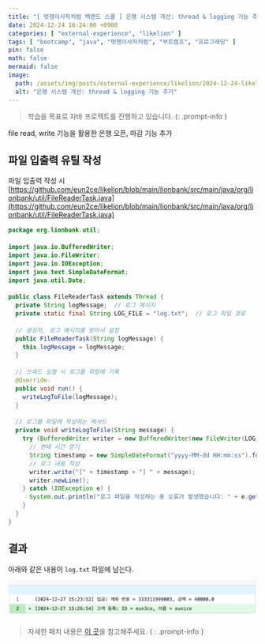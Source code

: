 ```yaml
---
title: "[ 멋쟁이사자처럼 백엔드 스쿨 ] 은행 시스템 개선: thread & logging 기능 추가"
date: 2024-12-24 16:24:00 +0900
categories: [ "external-experience", "likelion" ]
tags: [ "bootcamp", "java", "멋쟁이사자처럼", "부트캠프", "프로그래밍" ]
pin: false
math: false
mermaid: false
image:
  path: /assets/img/posts/external-experience/likelion/2024-12-24-likelion-grow-up-lionbank-proj-3/2024-12-27-15-34-07.png
  alt: "은행 시스템 개선: thread & logging 기능 추가"
---
```


> 학습을 목표로 자바 프로젝트를 진행하고 있습니다.
{: .prompt-info }

file read, write 기능을 활용한 은행 오픈, 마감 기능 추가

## 파일 입출력 유틸 작성

파일 입출력 작성 시 
[https://github.com/eun2ce/likelion/blob/main/lionbank/src/main/java/org/lionbank/util/FileReaderTask.java](https://github.com/eun2ce/likelion/blob/main/lionbank/src/main/java/org/lionbank/util/FileReaderTask.java)

```java
package org.lionbank.util;

import java.io.BufferedWriter;
import java.io.FileWriter;
import java.io.IOException;
import java.text.SimpleDateFormat;
import java.util.Date;

public class FileReaderTask extends Thread {
  private String logMessage;  // 로그 메시지
  private static final String LOG_FILE = "log.txt";  // 로그 파일 경로

  // 생성자, 로그 메시지를 받아서 설정
  public FileReaderTask(String logMessage) {
    this.logMessage = logMessage;
  }

  // 쓰레드 실행 시 로그를 파일에 기록
  @Override
  public void run() {
    writeLogToFile(logMessage);
  }

  // 로그를 파일에 작성하는 메서드
  private void writeLogToFile(String message) {
    try (BufferedWriter writer = new BufferedWriter(new FileWriter(LOG_FILE, true))) {
      // 현재 시간 얻기
      String timestamp = new SimpleDateFormat("yyyy-MM-dd HH:mm:ss").format(new Date());
      // 로그 내용 작성
      writer.write("[" + timestamp + "] " + message);
      writer.newLine();
    } catch (IOException e) {
      System.out.println("로그 파일을 작성하는 중 오류가 발생했습니다: " + e.getMessage());
    }
  }
}
```

## 결과

아래와 같은 내용이 `log.txt` 파일에 남는다.

![fetch logfile](/assets/img/posts/external-experience/likelion/2024-12-24-likelion-grow-up-lionbank-proj-3/2024-12-27-15-34-07.png)

> 자세한 패치 내용은 [이 곳](https://github.com/eun2ce/likelion/commit/d6aeb14027b493a5b92c5ea5361933f6854f9173)을 참고해주세요.
{ : .prompt-info }
